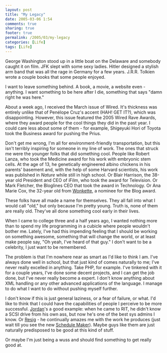 ```yaml
---
layout: post
title: "My Legacy"
date: 2005-03-06 1:54
comments: true
sharing: true
footer: true
permalink: /2005/03/my-legacy
categories: [Life]
tags: [Life]
---
```

George Washington stood up in a little boat on the Delaware and somebody caught it on film.  JFK slept with some sexy ladies.  Hitler designed a stylish arm band that was all the rage in Germany for a few years.  J.R.R. Tolkien wrote a couple books that some people enjoyed.

I want to leave something behind.  A book, a movie, a website even - anything.  I want something to be here after I die, something that says "damn right he was here."

About a week ago, I received the March issue of Wired.  It's thickness was entirely unlike that of Penélope Cruz's accent (HAH! GET IT?), which was disappointing.  However, this issue featured the 2005 Wired Rave Awards, where they award people for the cool things they did in the past year.  I could care less about some of them - for example, Shigeyuki Hori of Toyota took the Business award for pushing the Prius.

Don't get me wrong, I'm all for environment-friendly transportation, but this isn't terribly inspiring for someone in my line of work.  The ones that struck me were the younger folks that did something cool.  People like Robert Lanza, who took the Medicine award for his work with embryonic stem cells.  At the age of 13, he genetically engineered albino chickens in his parents' basement and, with the help of some Harvard scientists, his work was published in <i>Nature</i> while still in high school.  Or Blair Harrison, the 38-year old President and CEO of iFilm, who took the award for Television.  Or Mark Fletcher, the Bloglines CEO that took the award in Technology.  Or Ana Marie Cox, the 32-year old from <a href="http://www.wonkette.com/">Wonkette</a>, a nominee for the Blog award.

These folks have all made a name for themselves.  They all fall into what I would call "old," but only because I'm pretty young.  Truth is, none of them are really old.  They've all done something cool early in their lives.

When I came to college three and a half years ago, I wanted nothing more than to spend my life programming in a cubicle where people wouldn't bother me.  Lately, I've had this impending feeling that I should be working on something awesome, something that will change the world, or at least make people say, "Oh yeah, I've heard of that guy."  I don't want to be a celebrity, I just want to be remembered.

The problem is that I'm nowhere near as smart as I'd like to think I am.  I've always done well in school, but that just kind of comes naturally to me; I've never really excelled in anything.  Take PHP, for example.  I've tinkered with it for a couple years, I've done some decent projects, and I can get the job done, but I've never really become a expert.  I don't know anything about XML handling or any other advanced applications of the language.  I manage to do what I want to do without pushing myself further.

I don't know if this is just general laziness, or a fear of failure, or what.  I'd like to think that I could have the capabilities of people I perceive to be more successful.  <a href="http://www.csh.rit.edu/~psionic/">Jordan</a>'s a good example: when he came to RIT, he didn't know a SCSI drive from his own ass, but now he's one of the best sys admins I know.  Or <a href="http://ejohn.org/">Resig</a> - he continually amazes me with the work he produces (just wait till you see the new <a href="http://schedule.csh.rit.edu/">Schedule Maker</a>).  Maybe guys like them are just naturally predisposed to be good at this kind of stuff.

Or maybe I'm just being a wuss and should find something to get really good at.
